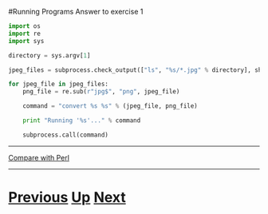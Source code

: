 #Running Programs Answer to exercise 1

```python
import os
import re
import sys

directory = sys.argv[1]

jpeg_files = subprocess.check_output(["ls", "%s/*.jpg" % directory], shell=True).rstrip().split("\n")

for jpeg_file in jpeg_files:
    png_file = re.sub(r"jpg$", "png", jpeg_file)

    command = "convert %s %s" % (jpeg_file, png_file)

    print "Running '%s'..." % command

    subprocess.call(command)
```

***

[Compare with Perl](../beginning_perl/running_answer.md)

***

# [Previous](running.md) [Up](README.md) [Next](running.md)
